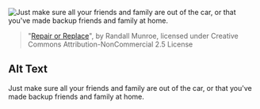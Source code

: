 ![Just make sure all your friends and family are out of the car, or that you've made backup friends and family at home.](https://imgs.xkcd.com/comics/repair_or_replace.png)
> "[Repair or Replace](https://xkcd.com/2033/)", by Randall Munroe, licensed under Creative Commons Attribution-NonCommercial 2.5 License

## Alt Text
Just make sure all your friends and family are out of the car, or that you've made backup friends and family at home.
